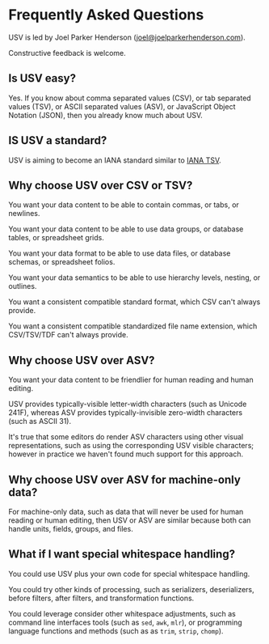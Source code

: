 # Frequently Asked Questions

USV is led by Joel Parker Henderson (joel@joelparkerhenderson.com).

Constructive feedback is welcome.


## Is USV easy?

Yes. If you know about comma separated values (CSV), or tab separated values
(TSV), or ASCII separated values (ASV), or JavaScript Object Notation (JSON),
then you already know much about USV.


## IS USV a standard?

USV is aiming to become an IANA standard similar to <a
href="https://www.iana.org/assignments/media-types/text/tab-separated-values">IANA
TSV</a>.


## Why choose USV over CSV or TSV?

You want your data content to be able to contain commas, or tabs, or newlines.

You want your data content to be able to use data groups, or database tables, or
spreadsheet grids.

You want your data format to be able to use data files, or database schemas, or
spreadsheet folios.

You want your data semantics to be able to use hierarchy levels, nesting, or
outlines.

You want a consistent compatible standard format, which CSV can't always
provide.

You want a consistent compatible standardized file name extension, which
CSV/TSV/TDF can't always provide.


## Why choose USV over ASV?

You want your data content to be friendlier for human reading and human editing.

USV provides typically-visible letter-width characters (such as Unicode 241F),
whereas ASV provides typically-invisible zero-width characters (such as ASCII
31).

It's true that some editors do render ASV characters using other visual
representations, such as using the corresponding USV visible characters;
however in practice we haven't found much support for this approach.


## Why choose USV over ASV for machine-only data?

For machine-only data, such as data that will never be used for human reading or
human editing, then USV or ASV are similar because both can handle units,
fields, groups, and files.


## What if I want special whitespace handling?

You could use USV plus your own code for special whitespace handling.

You could try other kinds of processing, such as serializers, deserializers,
before filters, after filters, and transformation functions.

You could leverage consider other whitespace adjustments, such as command line
interfaces tools (such as `sed`, `awk`, `mlr`), or programming language
functions and methods (such as as `trim`, `strip`, `chomp`).
